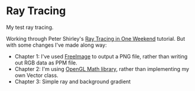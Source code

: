 # Ray Tracing

My test ray tracing.

Working through Peter Shirley's [Ray Tracing in One Weekend](http://in1weekend.blogspot.co.uk/2016/03/ray-tracing-rest-of-your-life.html)
tutorial. But with some changes I've made along way:

 - Chapter 1: I've used [FreeImage](http://freeimage.sourceforge.net/) to output a PNG file, rather than writing out RGB data as PPM file.
 - Chapter 2: I'm using [OpenGL Math library](http://glm.g-truc.net/), rather than implementing my own Vector class.
 - Chapter 3: Simple ray and background gradient
